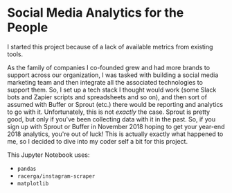 # Social Media Analytics for the People

I started this project because of a lack of available metrics from existing tools.

As the family of companies I co-founded grew and had more brands to support across our organization, I was tasked with building a social media marketing team and then integrate all the associated technologies to support them. So, I set up a tech stack I thought would work (some Slack bots and Zapier scripts and spreadsheets and so on), and then sort of assumed with Buffer or Sprout (etc.) there would be reporting and analytics to go with it. Unfortunately, this is not _exactly_ the case. Sprout is pretty good, but only if you've been collecting data with it in the past. So, if you sign up with Sprout or Buffer in November 2018 hoping to get your year-end 2018 analytics, you're out of luck! This is actually exactly what happened to me, so I decided to dive into my coder self a bit for this project. 

This Jupyter Notebook uses:
- `pandas`
- `racerga/instagram-scraper`
- `matplotlib`

